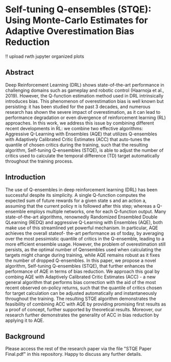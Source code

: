 # Self-tuning Q-ensembles (STQE): Using Monte-Carlo Estimates for Adaptive Overestimation Bias Reduction
!! upload rwth jupyter organized plots
## Abstract
Deep Reinforcement Learning (DRL) shows state-of-the-art performance in challenging domains such as gameplay and robotic control (Haarnoja et al., 2019). However, the Q-function estimation method used in DRL intrinsically introduces bias. This phenomenon of overestimation bias is well known but persisting: it has been studied for the past 3 decades, and numerous research has shown the severe impact of overestimation, as it can lead to performance degradation or even divergence of reinforcement learning (RL) approaches. In this work, we address this issue by combining different recent developments in RL: we combine two effective algorithms: Aggressive Q-Learning with Ensembles (AQE) that utilizes Q-ensembles with Adaptively Calibrated Critic Estimates (ACC) that auto-tunes the quantile of chosen critics during the training, such that the resulting algorithm, Self-tuning Q-ensembles (STQE), is able to adjust the number of critics used to calculate the temporal difference (TD) target automatically throughout the training process.

## Introduction
The use of Q-ensembles in deep reinforcement learning (DRL) has been successful
despite its simplicity. A single Q-function computes the expected sum of future rewards
for a given state s and an action a, assuming that the current policy π is followed after
this step; whereas a Q-ensemble employs multiple networks, one for each Q-function output. Many state-of-the-art algorithms, renownedly Randomized Ensembled Double QLearning
(REDQ) and aggressive Q-Learning with Ensembles (AQE), both make use of
this streamlined yet powerful mechanism. In particular, AQE achieves the overall stateof-
the-art performance as of today, by averaging over the most pessimistic quantile of
critics in the Q-ensemble, leading to a more efficient ensemble usage.
However, the problem of overestimation still persists, as the optimal number of Qensembles
used when calculating the targets might change during training, while AQE
remains robust as it fixes the number of dropped Q-ensembles. In this paper, we
propose a novel algorithm, Self-tuning Q-ensembles (STQE), that further enhances the
performance of AQE in terms of bias reduction. We approach this goal by combing AQE
with Adaptively Calibrated Critic Estimates (ACC) - a new general algorithm that
performs bias correction with the aid of the most recent observed on-policy returns, such
that the quantile of critics chosen for target calculation can be adjusted automatically
and instantaneously throughout the training. The resulting STQE algorithm
demonstrates the feasibility of combining ACC with AQE by providing promising first
results as a proof of concept, further supported by theoretical results. Moreover, our
research further demonstrates the generality of ACC in bias reduction by applying it to
AQE.

## Background
Please access the rest of the research paper via the file "STQE Paper Final.pdf" in this repository. Happy to discuss any further details.
